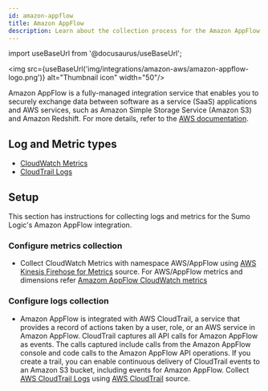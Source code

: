 ```yaml
---
id: amazon-appflow
title: Amazon AppFlow
description: Learn about the collection process for the Amazon AppFlow service.
---
```

import useBaseUrl from '@docusaurus/useBaseUrl';

<img src={useBaseUrl('img/integrations/amazon-aws/amazon-appflow-logo.png')} alt="Thumbnail icon" width="50"/>

Amazon AppFlow is a fully-managed integration service that enables you to securely exchange data between software as a service (SaaS) applications and AWS services, such as Amazon Simple Storage Service (Amazon S3) and Amazon Redshift. For more details, refer to the [AWS documentation](https://docs.aws.amazon.com/appflow/latest/userguide/what-is-appflow.html).

## Log and Metric types
* [CloudWatch Metrics](https://docs.aws.amazon.com/appflow/latest/userguide/monitoring-cloudwatch.html)
* [CloudTrail Logs](https://docs.aws.amazon.com/appflow/latest/userguide/appflow-cloudtrail-logs.html)


## Setup
This section has instructions for collecting logs and metrics for the Sumo Logic's Amazon AppFlow integration.

### Configure metrics collection
* Collect CloudWatch Metrics with namespace AWS/AppFlow using [AWS Kinesis Firehose for Metrics](https://help.sumologic.com/docs/send-data/hosted-collectors/amazon-aws/aws-kinesis-firehose-metrics-source/) source. For AWS/AppFlow metrics and dimensions refer [Amazom AppFlow CloudWatch metrics](https://docs.aws.amazon.com/appflow/latest/userguide/monitoring-cloudwatch.html)

### Configure logs collection
* Amazon AppFlow is integrated with AWS CloudTrail, a service that provides a record of actions taken by a user, role, or an AWS service in Amazon AppFlow. CloudTrail captures all API calls for Amazon AppFlow as events. The calls captured include calls from the Amazon AppFlow console and code calls to the Amazon AppFlow API operations. If you create a trail, you can enable continuous delivery of CloudTrail events to an Amazon S3 bucket, including events for Amazon AppFlow. Collect [AWS CloudTrail Logs](https://docs.aws.amazon.com/appflow/latest/userguide/appflow-cloudtrail-logs.html) using [AWS CloudTrail](https://help.sumologic.com/docs/send-data/hosted-collectors/amazon-aws/aws-cloudtrail-source/) source.
